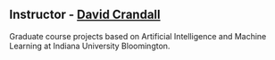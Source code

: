 ## Instructor - [David Crandall](https://homes.luddy.indiana.edu/djcran/)

Graduate course projects based on Artificial Intelligence and Machine Learning at Indiana University Bloomington.
